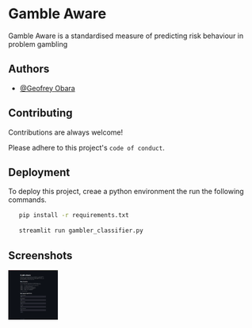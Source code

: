 
# Gamble Aware

Gamble Aware is a standardised measure of predicting risk behaviour in problem gambling


## Authors

- [@Geofrey Obara](https://www.github.com/obara501)


## Contributing

Contributions are always welcome!

Please adhere to this project's `code of conduct`.


## Deployment

To deploy this project, creae a python environment the run the following commands. 

```bash
   pip install -r requirements.txt
```
```bash
   streamlit run gambler_classifier.py
```

## Screenshots

<img src="/images/StreamLit UI.png" alt="MarineGEO circle logo" style="height: 100px; width:100px;"/>

